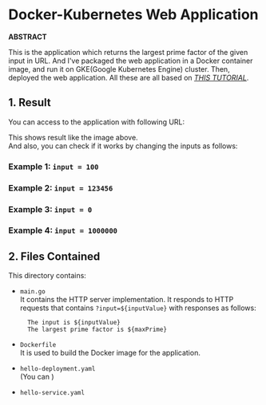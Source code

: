 # Docker-Kubernetes Web Application   

**ABSTRACT**   

This is the application which returns the largest prime factor of the given input in URL.
And I've packaged the web application in a Docker container image, and run it on GKE(Google Kubernetes Engine) cluster.
Then, deployed the web application. 
All these are all based on _[THIS TUTORIAL](https://cloud.google.com/kubernetes-engine/docs/tutorials/hello-app)_.

## 1. Result      
You can access to the application with following URL:   
   
      

This shows result like the image above.   
And also, you can check if it works by changing the inputs as follows:   

### Example 1: `input = 100`   


### Example 2: `input = 123456`   


### Example 3: `input = 0`   


### Example 4: `input = 1000000`   



## 2. Files Contained   
This directory contains:

- `main.go`    
  It contains the HTTP server implementation. It responds to HTTP
  requests that contains `?input=${inputValue}` with responses as follows:
  ```
    The input is ${inputValue}   
    The largest prime factor is ${maxPrime}
  ```   
  
- `Dockerfile`   
  It is used to build the Docker image for the application.


- `hello-deployment.yaml`   
(You can )

- `hello-service.yaml`   

